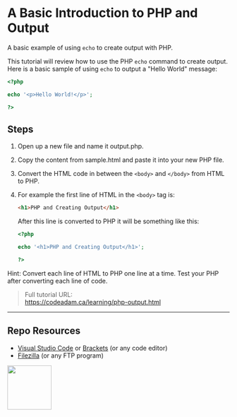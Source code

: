 # A Basic Introduction to PHP and Output

A basic example of using `echo` to create output with PHP. 

This tutorial will review how to use the PHP `echo` command to create output. Here is a basic sample of using `echo` to output a "Hello World" message:

```php
<?php 

echo '<p>Hello World!</p>';

?>
```

## Steps

1. Open up a new file and name it output.php.
2. Copy the content from sample.html and paste it into your new PHP file.
3. Convert the HTML code in between the `<body>` and `</body>` from HTML to PHP.
4. For example the first line of HTML in the `<body>` tag is:

    ```html
    <h1>PHP and Creating Output</h1>
    ```
    
    After this line is converted to PHP it will be something like this:
    
    ```php
    <?php
    
    echo '<h1>PHP and Creating Output</h1>';
    
    ?>
    ```

Hint: Convert each line of HTML to PHP one line at a time. Test your PHP after converting each line of code. 

> Full tutorial URL:  
> https://codeadam.ca/learning/php-output.html

***

## Repo Resources

* [Visual Studio Code](https://code.visualstudio.com/) or [Brackets](http://brackets.io/) (or any code editor)
* [Filezilla](https://filezilla-project.org/) (or any FTP program)

<a href="https://codeadam.ca">
<img src="https://codeadam.ca/images/code-block.png" width="100">
</a>
